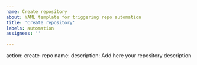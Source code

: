 ```yaml
---
name: Create repository
about: YAML template for triggering repo automation
title: 'Create repository'
labels: automation
assignees: ''

---
```


action: create-repo
name: <repo name>
description: Add here your repository description
